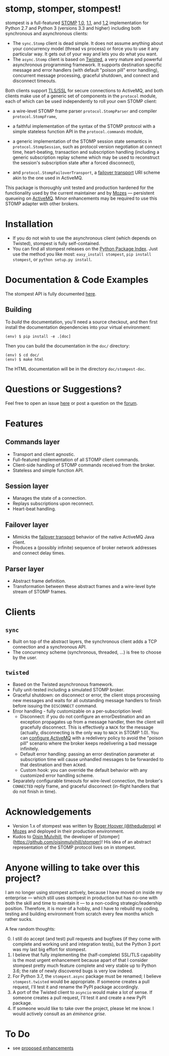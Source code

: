 stomp, stomper, stompest!
=========================

stompest is a full-featured [STOMP](http://stomp.github.com/) [1.0](http://stomp.github.com//stomp-specification-1.0.html), [1.1](http://stomp.github.com//stomp-specification-1.1.html), and [1.2](http://stomp.github.com//stomp-specification-1.2.html) implementation for Python 2.7 and Python 3 (versions 3.3 and higher) including both synchronous and asynchronous clients:

* The `sync.Stomp` client is dead simple. It does not assume anything about your concurrency model (thread vs process) or force you to use it any particular way. It gets out of your way and lets you do what you want.
* The `async.Stomp` client is based on [Twisted](http://twistedmatrix.com/), a very mature and powerful asynchronous programming framework. It supports destination specific message and error handlers (with default "poison pill" error handling), concurrent message processing, graceful shutdown, and connect and disconnect timeouts.

Both clients support [TLS/SSL](https://en.wikipedia.org/wiki/Transport_Layer_Security) for secure connections to ActiveMQ, and both clients make use of a generic set of components in the `protocol` module, each of which can be used independently to roll your own STOMP client:

* a wire-level STOMP frame parser `protocol.StompParser` and compiler `protocol.StompFrame`,

* a faithful implementation of the syntax of the STOMP protocol with a simple stateless function API in the `protocol.commands` module,

* a generic implementation of the STOMP session state semantics in `protocol.StompSession`, such as protocol version negotiation at connect time, heart-beating, transaction and subscription handling (including a generic subscription replay scheme which may be used to reconstruct the session's subscription state after a forced disconnect),

* and `protocol.StompFailoverTransport`, a [failover transport](http://activemq.apache.org/failover-transport-reference.html) URI scheme akin to the one used in ActiveMQ.

This package is thoroughly unit tested and production hardened for the functionality used by the current maintainer and by [Mozes](http://www.mozes.com/) — persistent queueing on [ActiveMQ](http://activemq.apache.org/). Minor enhancements may be required to use this STOMP adapter with other brokers.

Installation
============

* If you do not wish to use the asynchronous client (which depends on Twisted), stompest is fully self-contained.
* You can find all stompest releases on the [Python Package Index](http://pypi.python.org/pypi/stompest/). Just use the method you like most: `easy_install stompest`, `pip install stompest`, or `python setup.py install`.

Documentation & Code Examples
=============================

The stompest API is fully documented [here](http://nikipore.github.com/stompest/).

Building
--------

To *build* the documentation, you'll need a source checkout, and then first install the documentation dependencies into your virtual environment:

```
(env) $ pip install -e .[doc]
```

Then you can build the documentation in the `doc/` directory:

```
(env) $ cd doc/
(env) $ make html
```

The HTML documentation will be in the directory `doc/stompest-doc`.

Questions or Suggestions?
=========================
Feel free to open an issue [here](https://github.com/nikipore/stompest/issues/) or post a question on the [forum](http://groups.google.com/group/stompest/).

Features
========

Commands layer
--------------
* Transport and client agnostic.
* Full-featured implementation of all STOMP client commands.
* Client-side handling of STOMP commands received from the broker.
* Stateless and simple function API.

Session layer
-------------
* Manages the state of a connection.
* Replays subscriptions upon reconnect.
* Heart-beat handling.

Failover layer
--------------
* Mimicks the [failover transport](http://activemq.apache.org/failover-transport-reference.html) behavior of the native ActiveMQ Java client.
* Produces a (possibly infinite) sequence of broker network addresses and connect delay times.

Parser layer
------------
* Abstract frame definition.
* Transformation between these abstract frames and a wire-level byte stream of STOMP frames.

Clients
=======

`sync`
------
* Built on top of the abstract layers, the synchronous client adds a TCP connection and a synchronous API.
* The concurrency scheme (synchronous, threaded, ...) is free to choose by the user.

`twisted`
-------
* Based on the Twisted asynchronous framework.
* Fully unit-tested including a simulated STOMP broker.
* Graceful shutdown: on disconnect or error, the client stops processing new messages and waits for all outstanding message handlers to finish before issuing the `DISCONNECT` command.
* Error handling - fully customizable on a per-subscription level:
    * Disconnect: if you do not configure an errorDestination and an exception propagates up from a message handler, then the client will gracefully disconnect. This is effectively a `NACK` for the message (actually, disconnecting is the only way to `NACK` in STOMP 1.0). You can [configure ActiveMQ](http://activemq.apache.org/message-redelivery-and-dlq-handling.html) with a redelivery policy to avoid the "poison pill" scenario where the broker keeps redelivering a bad message infinitely.
    * Default error handling: passing an error destination parameter at subscription time will cause unhandled messages to be forwarded to that destination and then `ACK`ed.
    * Custom hook: you can override the default behavior with any customized error handling scheme.
* Separately configurable timeouts for wire-level connection, the broker's `CONNECTED` reply frame, and graceful disconnect (in-flight handlers that do not finish in time).

Acknowledgements
================
* Version 1.x of stompest was written by [Roger Hoover (@theduderog)](http://github.com/theduderog) at [Mozes](http://www.mozes.com/) and deployed in their production environment.
* Kudos to [Oisin Mulvihill](https://github.com/oisinmulvihill), the developer of [stomper] (https://github.com/oisinmulvihill/stomper)! His idea of an abstract representation of the STOMP protocol lives on in stompest.

Anyone willing to take over this project?
=========================================
I am no longer using stompest actively, because I have moved on inside my enterprise —
 which still uses stompest in production but has no-one with both the skill and time to maintain it — to a non-coding strategic/leadership position. Therefore, it is more of a hobby, and I have to rebuild my coding, testing and building environment from scratch every few months which rather sucks.

A few random thoughts:

0. I still do accept (and test) pull requests and bugfixes (if they come with complete and working unit and integration tests), but the Python 3 port was my last big effort for stompest.
1. I believe that fully implementing the (half-complete) SSL/TLS capability is the most urgent enhancement because apart of that I consider stompest pretty much feature complete and very stable up to Python 3.6; the rate of newly discovered bugs is very low indeed.
2. For Python 3.7, the `stompest.async` package must be renamed; I believe `stompest.twisted` would be appropriate. If someone creates a pull request, I'll test it and rename the PyPI package accordingly.
3. A port of the Twisted client to `asyncio` would make a lot of sense. If someone creates a pull request, I'll test it and create a new PyPI package.
4. If someone would like to take over the project, please let me know. I would actively consult as an *éminence grise*.

To Do
=====
* see [proposed enhancements](https://github.com/nikipore/stompest/issues?labels=enhancement&state=open)
